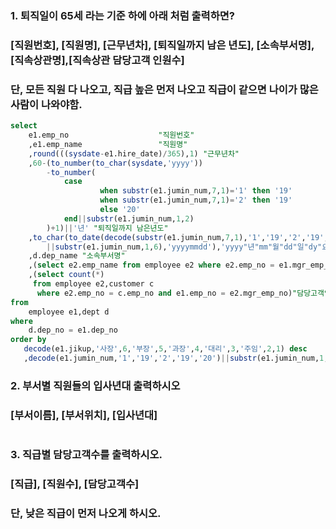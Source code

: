 ### 1. 퇴직일이 65세 라는 기준 하에 아래 처럼 출력하면?
### [직원번호], [직원명], [근무년차], [퇴직일까지 남은 년도], [소속부서명], [직속상관명],[직속상관 담당고객 인원수]
### 단, 모든 직원 다 나오고, 직급 높은 먼저 나오고 직급이 같으면 나이가 많은 사람이 나와야함.
```Sql
select
    e1.emp_no                    "직원번호"
    ,e1.emp_name                 "직원명"
    ,round(((sysdate-e1.hire_date)/365),1) "근무년차"
    ,60-(to_number(to_char(sysdate,'yyyy'))
        -to_number(
            case
                    when substr(e1.jumin_num,7,1)='1' then '19'
                    when substr(e1.jumin_num,7,1)='2' then '19'
                    else '20'
            end||substr(e1.jumin_num,1,2)
        )+1)||'년' "퇴직일까지 남은년도"
    ,to_char(to_date(decode(substr(e1.jumin_num,7,1),'1','19','2','19','20')
        ||substr(e1.jumin_num,1,6),'yyyymmdd'),'yyyy"년"mm"월"dd"일"dy"요일"','nls_date_language=korean')"생일"
    ,d.dep_name "소속부서명"
    ,(select e2.emp_name from employee e2 where e2.emp_no = e1.mgr_emp_no)"직속상관명"
    ,(select count(*)
     from employee e2,customer c 
      where e2.emp_no = c.emp_no and e1.emp_no = e2.mgr_emp_no)"담당고객인원수"
from
    employee e1,dept d
where
    d.dep_no = e1.dep_no 
order by 
   decode(e1.jikup,'사장',6,'부장',5,'과장',4,'대리',3,'주임',2,1) desc
   ,decode(e1.jumin_num,'1','19','2','19','20')||substr(e1.jumin_num,1,6);
```
### 2. 부서별 직원들의 입사년대 출력하시오
### [부서이름], [부서위치], [입사년대]
```sql
```
### 3. 직급별 담당고객수를 출력하시오.
### [직급], [직원수], [담당고객수]
### 단, 낮은 직급이 먼저 나오게 하시오.
```sql
```
